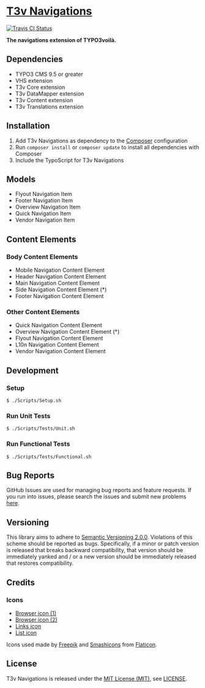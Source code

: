 [T3v Navigations]
=================

[![Travis CI Status][Travis CI Status]][Travis CI]

**The navigations extension of TYPO3voilà.**

Dependencies
------------

* TYPO3 CMS 9.5 or greater
* VHS extension
* T3v Core extension
* T3v DataMapper extension
* T3v Content extension
* T3v Translations extension

Installation
------------

1. Add T3v Navigations as dependency to the [Composer] configuration
2. Run `composer install` or `composer update` to install all dependencies with Composer
3. Include the TypoScript for T3v Navigations

Models
------

* Flyout Navigation Item
* Footer Navigation Item
* Overview Navigation Item
* Quick Navigation Item
* Vendor Navigation Item

Content Elements
----------------

### Body Content Elements

* Mobile Navigation Content Element
* Header Navigation Content Element
* Main Navigation Content Element
* Side Navigation Content Element (*)
* Footer Navigation Content Element

### Other Content Elements

* Quick Navigation Content Element
* Overview Navigation Content Element (*)
* Flyout Navigation Content Element
* L10n Navigation Content Element
* Vendor Navigation Content Element

Development
-----------

### Setup

```
$ ./Scripts/Setup.sh
```

### Run Unit Tests

```
$ ./Scripts/Tests/Unit.sh
```

### Run Functional Tests

```
$ ./Scripts/Tests/Functional.sh
```

Bug Reports
-----------

GitHub Issues are used for managing bug reports and feature requests. If you run into issues, please search the issues and submit new
problems [here].

Versioning
----------

This library aims to adhere to [Semantic Versioning 2.0.0]. Violations of this scheme should be reported as bugs. Specifically, if a minor
or patch version is released that breaks backward compatibility, that version should be immediately yanked and / or a new version should be
immediately released that restores compatibility.

Credits
-------

### Icons

* [Browser icon (1)]
* [Browser icon (2)]
* [Links icon]
* [List icon]

Icons used made by [Freepik] and [Smashicons] from [Flaticon].

License
-------

T3v Navigations is released under the [MIT License (MIT)], see [LICENSE].

[Acceptance testing TYPO3]: https://wiki.typo3.org/Acceptance_testing "Acceptance testing TYPO3"
[Automated testing TYPO3]: https://wiki.typo3.org/Automated_testing "Automated testing TYPO3"
[Browser icon (1)]: https://www.flaticon.com/free-icon/browser_140800 "Browser icon (1)"
[Browser icon (2)]: https://www.flaticon.com/free-icon/browser_140808 "Browser icon (2)"
[Composer]: https://getcomposer.org "Dependency Manager for PHP"
[Flaticon]: https://www.flaticon.com "Flaticon"
[Freepik]: https://www.flaticon.com/authors/freepik "Freepik"
[Functional testing TYPO3]: https://wiki.typo3.org/Functional_testing "Functional testing TYPO3"
[here]: https://github.com/t3v/t3v_navigations/issues "GitHub Issue Tracker"
[LICENSE]: https://raw.githubusercontent.com/t3v/t3v_navigations/master/LICENSE "License"
[Links icon]: https://www.flaticon.com/free-icon/links_358937 "Links icon"
[List icon]: https://www.flaticon.com/free-icon/list_140881 "List icon"
[MIT License (MIT)]: http://opensource.org/licenses/MIT "The MIT License (MIT)"
[Semantic Versioning 2.0.0]: http://semver.org "Semantic Versioning 2.0.0"
[Smashicons]: https://www.flaticon.com/authors/smashicons "Smashicons"
[T3v Navigations]: https://t3v.github.io/t3v_navigations/ "The navigations extension of TYPO3voilà."
[Travis CI]: https://travis-ci.org/t3v/t3v_navigations "T3v Navigations at Travis CI"
[Travis CI Status]: https://img.shields.io/travis/t3v/t3v_navigations.svg?style=flat "Travis CI Status"
[TYPO3voilà]: https://github.com/t3v "“UH LÁLÁ, TYPO3!”"
[Unit Testing TYPO3]: https://wiki.typo3.org/Unit_Testing_TYPO3 "Unit testing TYPO3"
